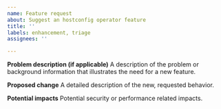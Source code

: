 ```yaml
---
name: Feature request
about: Suggest an hostconfig operator feature
title: ''
labels: enhancement, triage
assignees: ''

---
```


**Problem description (if applicable)**
A description of the problem or background information that illustrates the need
for a new feature.

**Proposed change**
A detailed description of the new, requested behavior.

**Potential impacts**
Potential security or performance related impacts.
